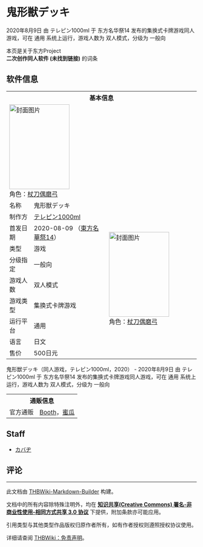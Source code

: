 # 鬼形獣デッキ

<!-- source html: G:\repos\THBWiki-Markdown-Builder\THBWikiMarkdown\Temp\main\5\5a\ns0%3A%E9%AC%BC%E5%BD%A2%E7%8D%A3%E3%83%87%E3%83%83%E3%82%AD.html -->

2020年8月9日 由 テレピン1000ml 于 东方名华祭14 发布的集换式卡牌游戏同人游戏，可在 通用 系统上运行，游戏人数为 双人模式，分级为 一般向

本页是关于东方Project  
 **二次创作同人软件 (未找到链接)** 的词条

## 软件信息

<table><tbody><tr><th colspan="3">基本信息</th></tr><tr><td class="cover-artwork-mobile" colspan="2"><a href="./文件-鬼形獣デッキ封面.jpg.md" class="image" title="封面图片"><img alt="封面图片" src="https://upload.thwiki.cc/thumb/3/3f/%E9%AC%BC%E5%BD%A2%E7%8D%A3%E3%83%87%E3%83%83%E3%82%AD%E5%B0%81%E9%9D%A2.jpg/159px-%E9%AC%BC%E5%BD%A2%E7%8D%A3%E3%83%87%E3%83%83%E3%82%AD%E5%B0%81%E9%9D%A2.jpg" decoding="async" loading="lazy" width="159" height="224" srcset="https://upload.thwiki.cc/thumb/3/3f/%E9%AC%BC%E5%BD%A2%E7%8D%A3%E3%83%87%E3%83%83%E3%82%AD%E5%B0%81%E9%9D%A2.jpg/239px-%E9%AC%BC%E5%BD%A2%E7%8D%A3%E3%83%87%E3%83%83%E3%82%AD%E5%B0%81%E9%9D%A2.jpg 1.5x, https://upload.thwiki.cc/thumb/3/3f/%E9%AC%BC%E5%BD%A2%E7%8D%A3%E3%83%87%E3%83%83%E3%82%AD%E5%B0%81%E9%9D%A2.jpg/318px-%E9%AC%BC%E5%BD%A2%E7%8D%A3%E3%83%87%E3%83%83%E3%82%AD%E5%B0%81%E9%9D%A2.jpg 2x" data-file-width="711" data-file-height="1000"></a><div class="cover-char">角色：<a href="./杖刀偶磨弓.md" title="杖刀偶磨弓">杖刀偶磨弓</a></div></td>
</tr><tr><td class="label">名称</td><td colspan="2"> 鬼形獣デッキ </td></tr><tr><td class="label">制作方</td><td><a href="./テレピン1000ml.md" title="テレピン1000ml">テレピン1000ml</a></td><td class="cover-artwork" rowspan="8" style="min-width:224px;"><a href="./文件-鬼形獣デッキ封面.jpg.md" class="image" title="封面图片"><img alt="封面图片" src="https://upload.thwiki.cc/thumb/3/3f/%E9%AC%BC%E5%BD%A2%E7%8D%A3%E3%83%87%E3%83%83%E3%82%AD%E5%B0%81%E9%9D%A2.jpg/159px-%E9%AC%BC%E5%BD%A2%E7%8D%A3%E3%83%87%E3%83%83%E3%82%AD%E5%B0%81%E9%9D%A2.jpg" decoding="async" loading="lazy" width="159" height="224" srcset="https://upload.thwiki.cc/thumb/3/3f/%E9%AC%BC%E5%BD%A2%E7%8D%A3%E3%83%87%E3%83%83%E3%82%AD%E5%B0%81%E9%9D%A2.jpg/239px-%E9%AC%BC%E5%BD%A2%E7%8D%A3%E3%83%87%E3%83%83%E3%82%AD%E5%B0%81%E9%9D%A2.jpg 1.5x, https://upload.thwiki.cc/thumb/3/3f/%E9%AC%BC%E5%BD%A2%E7%8D%A3%E3%83%87%E3%83%83%E3%82%AD%E5%B0%81%E9%9D%A2.jpg/318px-%E9%AC%BC%E5%BD%A2%E7%8D%A3%E3%83%87%E3%83%83%E3%82%AD%E5%B0%81%E9%9D%A2.jpg 2x" data-file-width="711" data-file-height="1000"></a><div class="cover-char">角色：<a href="./杖刀偶磨弓.md" title="杖刀偶磨弓">杖刀偶磨弓</a></div></td>
</tr><tr><td class="label">首发日期</td><td>2020-08-09&#160;（<a href="/展会作品列表?e=%E4%B8%9C%E6%96%B9%E5%90%8D%E5%8D%8E%E7%A5%AD%2314">東方名華祭14</a>）</td></tr><tr><td class="label">类型</td><td>游戏</td></tr><tr><td class="label">分级指定</td><td>一般向</td></tr><tr><td class="label">游戏人数</td><td>双人模式</td></tr><tr><td class="label">游戏类型</td><td>集换式卡牌游戏</td></tr><tr><td class="label">运行平台</td><td>通用</td></tr><tr><td class="label">语言</td><td>日文</td></tr><tr><td class="label">售价</td><td>500日元</td></tr></tbody></table>

鬼形獣デッキ（同人游戏，テレピン1000ml，2020） - 2020年8月9日 由 テレピン1000ml 于 东方名华祭14 发布的集换式卡牌游戏同人游戏，可在 通用 系统上运行，游戏人数为 双人模式，分级为 一般向

<table><tbody><tr><th colspan="3">通贩信息</th></tr><tr><td class="label">官方通贩</td><td colspan="2"><a rel="nofollow" class="external text" href="https://kabadikara.booth.pm/items/2286116">Booth</a>，<a rel="nofollow" class="external text" href="https://www.melonbooks.co.jp/detail/detail.php?product_id=706716">蜜瓜</a></td></tr></tbody></table>



## Staff
- [カバヂ](./カバヂ.md)


## 评论




---

此文档由 [THBWiki-Markdown-Builder](https://github.com/Delsin-Yu/THBWiki-Markdown-Builder) 构建。

文档中的所有内容除特殊注明外，均在 [**知识共享(Creative Commons) 署名-非商业性使用-相同方式共享 3.0 协议**](https://creativecommons.org/licenses/by-sa/3.0/deed.zh-hans) 下提供，附加条款亦可能应用。

引用类型与其他类型作品版权归原作者所有，如有作者授权则遵照授权协议使用。

详细请查阅 [THBWiki：免责声明](https://thbwiki.cc/THBWiki:%E5%85%8D%E8%B4%A3%E5%A3%B0%E6%98%8E)。

